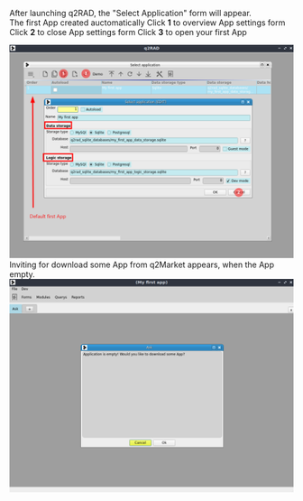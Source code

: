 After launching q2RAD, the "Select Application" form will appear.  
The first App created auctomatically
Click **1** to overview App settings form
Click **2** to close App settings form
Click **3** to open your first App

![](assets/first_app.png)
Inviting for download some App from q2Market appears, when the App empty.
![](assets/ask_q2market.png)
